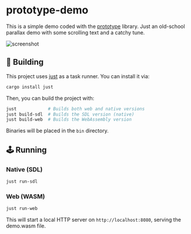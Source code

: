 # prototype-demo

This is a simple demo coded with the [prototype](https://github.com/gonutz/prototype) library. Just an old-school parallax demo with some scrolling text and a catchy tune.

![screenshot](https://raw.github.com/meko-christian/prototype-demo/main/screenshot.jpg)

## 🚀 Building

This project uses [just](https://github.com/casey/just) as a task runner. You can install it via:

```bash
cargo install just
```

Then, you can build the project with:

```bash
just            # Builds both web and native versions
just build-sdl  # Builds the SDL version (native)
just build-web  # Builds the WebAssembly version
```

Binaries will be placed in the `bin` directory.

## 🕹️ Running

### Native (SDL)

```bash
just run-sdl
```

### Web (WASM)

```bash
just run-web
```

This will start a local HTTP server on `http://localhost:8080`, serving the demo.wasm file.
